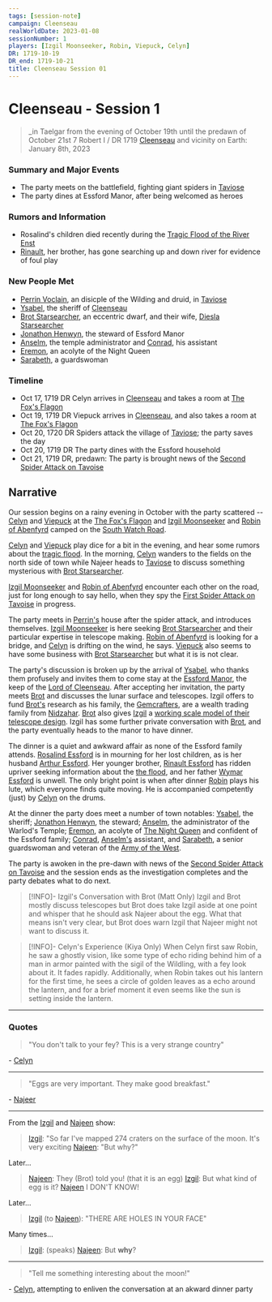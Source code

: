 ```yaml
---
tags: [session-note]
campaign: Cleenseau
realWorldDate: 2023-01-08
sessionNumber: 1
players: [Izgil Moonseeker, Robin, Viepuck, Celyn]
DR: 1719-10-19
DR_end: 1719-10-21
title: Cleenseau Session 01
---
```

# Cleenseau - Session 1
>_in Taelgar from the evening of October 19th until the predawn of October 21st
>7 Robert I / DR 1719
>[Cleenseau](<../../../gazetteer/greater-sembara/sembara/barony-of-aveil/cleenseau-region/cleenseau/cleenseau.md>) and vicinity
>on Earth: January 8th, 2023

### Summary and Major Events
* The party meets on the battlefield, fighting giant spiders in [Taviose](<../../../gazetteer/greater-sembara/sembara/barony-of-aveil/cleenseau-region/taviose.md>)
* The party dines at Essford Manor, after being welcomed as heroes
### Rumors and Information
* Rosalind's children died recently during the [Tragic Flood of the River Enst](<../../../events/1700s/1719/10/tragic-flood-of-the-river-enst.md>)
* [Rinault](<../../../people/sembarans/rinault-essford.md>), her brother, has gone searching up and down river for evidence of foul play
### New People Met
* [Perrin Voclain](<../../../people/sembarans/perrin-voclain.md>), an disicple of the Wilding and druid, in [Taviose](<../../../gazetteer/greater-sembara/sembara/barony-of-aveil/cleenseau-region/taviose.md>)
* [Ysabel](<../../../people/sembarans/ysabel.md>), the sheriff of [Cleenseau](<../../../gazetteer/greater-sembara/sembara/barony-of-aveil/cleenseau-region/cleenseau/cleenseau.md>)
* [Brot Starsearcher](<../../../people/dwarves/brot-starsearcher.md>), an eccentric dwarf, and their wife, [Diesla Starsearcher](<../../../people/dwarves/diesla-starsearcher.md>)
* [Jonathon Henwyn](<../../../people/sembarans/jonathon-henwyn.md>), the steward of Essford Manor
* [Anselm](<../../../people/sembarans/anselm.md>), the temple administrator and [Conrad](<../../../people/sembarans/conrad.md>), his assistant
* [Eremon](<../../../people/sembarans/eremon.md>), an acolyte of the Night Queen
* [Sarabeth](<../../../people/sembarans/sarabeth.md>), a guardswoman
### Timeline
* Oct 17, 1719 DR Celyn arrives in [Cleenseau](<../../../gazetteer/greater-sembara/sembara/barony-of-aveil/cleenseau-region/cleenseau/cleenseau.md>) and takes a room at [The Fox's Flagon](<../../../gazetteer/greater-sembara/sembara/barony-of-aveil/cleenseau-region/cleenseau/the-fox-s-flagon.md>)
* Oct 19, 1719 DR Viepuck arrives in [Cleenseau](<../../../gazetteer/greater-sembara/sembara/barony-of-aveil/cleenseau-region/cleenseau/cleenseau.md>), and also takes a room at [The Fox's Flagon](<../../../gazetteer/greater-sembara/sembara/barony-of-aveil/cleenseau-region/cleenseau/the-fox-s-flagon.md>)
* Oct 20, 1720 DR Spiders attack the village of [Taviose](<../../../gazetteer/greater-sembara/sembara/barony-of-aveil/cleenseau-region/taviose.md>); the party saves the day
* Oct 20, 1719 DR The party dines with the Essford household
* Oct 21, 1719 DR, predawn: The party is brought news of the [Second Spider Attack on Tavoise](<../../../events/1700s/1719/10/second-spider-attack-on-tavoise.md>)
## Narrative
Our session begins on a rainy evening in October with the party scattered -- [Celyn](<../../../people/pcs/cleenseau/celyn.md>) and [Viepuck](<../../../people/pcs/cleenseau/viepuck.md>) at the [The Fox's Flagon](<../../../gazetteer/greater-sembara/sembara/barony-of-aveil/cleenseau-region/cleenseau/the-fox-s-flagon.md>) and [Izgil Moonseeker](<../../../people/pcs/cleenseau/izgil-moonseeker.md>) and [Robin of Abenfyrd](<../../../people/pcs/cleenseau/robin-of-abenfyrd.md>) camped on the [South Watch Road](<../../../gazetteer/greater-sembara/roads/south-watch-road.md>).

[Celyn](<../../../people/pcs/cleenseau/celyn.md>) and [Viepuck](<../../../people/pcs/cleenseau/viepuck.md>) play dice for a bit in the evening, and hear some rumors about the [tragic flood](<../../../events/1700s/1719/10/tragic-flood-of-the-river-enst.md>). In the morning, [Celyn](<../../../people/pcs/cleenseau/celyn.md>) wanders to the fields on the north side of town while Najeer heads to [Taviose](<../../../gazetteer/greater-sembara/sembara/barony-of-aveil/cleenseau-region/taviose.md>) to discuss something mysterious with [Brot Starsearcher](<../../../people/dwarves/brot-starsearcher.md>). 

[Izgil Moonseeker](<../../../people/pcs/cleenseau/izgil-moonseeker.md>) and [Robin of Abenfyrd](<../../../people/pcs/cleenseau/robin-of-abenfyrd.md>) encounter each other on the road, just for long enough to say hello, when they spy the [First Spider Attack on Tavoise](<../../../events/1700s/1719/10/first-spider-attack-on-tavoise.md>) in progress.

The party meets in [Perrin's](<../../../people/sembarans/perrin-voclain.md>) house after the spider attack, and introduces themselves. [Izgil Moonseeker](<../../../people/pcs/cleenseau/izgil-moonseeker.md>) is here seeking [Brot Starsearcher](<../../../people/dwarves/brot-starsearcher.md>) and their particular expertise in telescope making. [Robin of Abenfyrd](<../../../people/pcs/cleenseau/robin-of-abenfyrd.md>) is looking for a bridge, and [Celyn](<../../../people/pcs/cleenseau/celyn.md>) is drifting on the wind, he says. [Viepuck](<../../../people/pcs/cleenseau/viepuck.md>) also seems to have some business with [Brot Starsearcher](<../../../people/dwarves/brot-starsearcher.md>) but what it is is not clear.

The party's discussion is broken up by the arrival of [Ysabel](<../../../people/sembarans/ysabel.md>), who thanks them profusely and invites them to come stay at the [Essford Manor](<../../../gazetteer/greater-sembara/sembara/barony-of-aveil/cleenseau-region/cleenseau/essford-manor.md>), the keep of the [Lord of Cleenseau](<../../../people/sembarans/wymar-essford.md>). After accepting her invitation, the party meets [Brot](<../../../people/dwarves/brot-starsearcher.md>) and discusses the lunar surface and telescopes. Izgil offers to fund [Brot's](<../../../people/dwarves/brot-starsearcher.md>) research as his family, the [Gemcrafters](<../../../groups/dwarven-clans/gemcrafters.md>), are a wealth trading family from [Nidzahar](<../../../gazetteer/sentinel-range/dwarven-kingdoms/nidzahar.md>). [Brot](<../../../people/dwarves/brot-starsearcher.md>) also gives [Izgil](<../../../people/pcs/cleenseau/izgil-moonseeker.md>) a [working scale model of their telescope design](<../treasure/brot-s-telescope-small.md>). Izgil has some further private conversation with [Brot](<../../../people/dwarves/brot-starsearcher.md>), and the party eventually heads to the manor to have dinner.

The dinner is a quiet and awkward affair as none of the Essford family attends. [Rosalind Essford](<../../../people/sembarans/rosalind-essford.md>) is in mourning for her lost children, as is her husband [Arthur Essford](<../../../people/sembarans/arthur-essford.md>). Her younger brother, [Rinault Essford](<../../../people/sembarans/rinault-essford.md>) has ridden upriver seeking information about the [the flood](<../../../events/1700s/1719/10/tragic-flood-of-the-river-enst.md>), and her father [Wymar Essford](<../../../people/sembarans/wymar-essford.md>) is unwell. The only bright point is when after dinner [Robin](<../../../people/pcs/cleenseau/robin-of-abenfyrd.md>) plays his lute, which everyone finds quite moving. He is accompanied competently (just) by [Celyn](<../../../people/pcs/cleenseau/celyn.md>) on the drums.

At the dinner the party does meet a number of town notables: [Ysabel](<../../../people/sembarans/ysabel.md>), the sheriff; [Jonathon Henwyn](<../../../people/sembarans/jonathon-henwyn.md>), the steward; [Anselm](<../../../people/sembarans/anselm.md>), the administrator of the Warlod's Temple; [Eremon](<../../../people/sembarans/eremon.md>), an acolyte of [The Night Queen](<../../../cosmology/gods/incorporeal-gods/mos-numena-pantheon/the-night-queen.md>) and confident of the Essford family; [Conrad](<../../../people/sembarans/conrad.md>), [Anselm's](<../../../people/sembarans/anselm.md>) assistant, and [Sarabeth](<../../../people/sembarans/sarabeth.md>), a senior guardswoman and veteran of the [Army of the West](<../../../groups/sembaran-army/army-of-the-west.md>). 

The party is awoken in the pre-dawn with news of the [Second Spider Attack on Tavoise](<../../../events/1700s/1719/10/second-spider-attack-on-tavoise.md>) and the session ends as the investigation completes and the party debates what to do next.

> [!INFO]- Izgil's Conversation with Brot (Matt Only)
>Izgil and Brot mostly discuss telescopes but Brot does take Izgil aside at one point and whisper that he should ask Najeer about the egg. What that means isn't very clear, but Brot does warn Izgil that Najeer might not want to discuss it.

> [!INFO]- Celyn's Experience (Kiya Only)
> When Celyn first saw Robin, he saw a ghostly vision, like some type of echo riding behind him of a man in armor painted with the sigil of the Wildling, with a fey look about it. It fades rapidly. Additionally, when Robin takes out his lantern for the first time, he sees a circle of golden leaves as a echo around the lantern, and for a brief moment it even seems like the sun is setting inside the lantern.

----
### Quotes

> "You don't talk to your fey? This is a very strange country"

\- [Celyn](<../../../people/pcs/cleenseau/celyn.md>)

-----

> "Eggs are very important. They make good breakfast."

\- [Najeer](<../../../people/pcs/cleenseau/viepuck.md>)

-----
From the [Izgil](<../../../people/pcs/cleenseau/izgil-moonseeker.md>) and [Najeen](<../../../people/pcs/cleenseau/viepuck.md>) show:

> [Izgil](<../../../people/pcs/cleenseau/izgil-moonseeker.md>): "So far I've mapped 274 craters on the surface of the moon. It's very exciting
> [Najeen](<../../../people/pcs/cleenseau/viepuck.md>): "But why?"

Later...

> [Najeen](<../../../people/pcs/cleenseau/viepuck.md>): They (Brot) told you! (that it is an egg)
> [Izgil](<../../../people/pcs/cleenseau/izgil-moonseeker.md>): But what kind of egg is it?
> [Najeen](<../../../people/pcs/cleenseau/viepuck.md>) I DON'T KNOW!

Later...

> [Izgil](<../../../people/pcs/cleenseau/izgil-moonseeker.md>) (to [Najeen](<../../../people/pcs/cleenseau/viepuck.md>)): "THERE ARE HOLES IN YOUR FACE"

Many times...

> [Izgil](<../../../people/pcs/cleenseau/izgil-moonseeker.md>): (speaks)
> [Najeen](<../../../people/pcs/cleenseau/viepuck.md>): But **why**?

-----
> "Tell me something interesting about the moon!"

\- [Celyn](<../../../people/pcs/cleenseau/celyn.md>), attempting to enliven the conversation at an akward dinner party
